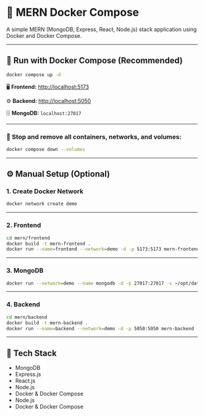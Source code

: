 # 🚀 MERN Docker Compose

A simple MERN (MongoDB, Express, React, Node.js) stack application using Docker and Docker Compose.

---

## 🐳 Run with Docker Compose (Recommended)

```bash
docker compose up -d
```

🖥️ **Frontend:** [http://localhost:5173](http://localhost:5173)  

⚙️ **Backend:** [http://localhost:5050](http://localhost:5050)  

🗄️ **MongoDB:** `localhost:27017`  

---

### 🛑 Stop and remove all containers, networks, and volumes:

```bash
docker compose down --volumes
```

---

## ⚙️ Manual Setup (Optional)

### 1. Create Docker Network

```bash
docker network create demo
```

---

### 2. Frontend

```bash
cd mern/frontend
docker build -t mern-frontend .
docker run --name=frontend --network=demo -d -p 5173:5173 mern-frontend
```

---

### 3. MongoDB

```bash
docker run --network=demo --name mongodb -d -p 27017:27017 -v ~/opt/data:/data/db mongo:latest
```

---

### 4. Backend

```bash
cd mern/backend
docker build -t mern-backend .
docker run --name=backend --network=demo -d -p 5050:5050 mern-backend
```

---

## 🧰 Tech Stack

- MongoDB  
- Express.js  
- React.js
- Node.js  
- Docker & Docker Compose
- Node.js  
- Docker & Docker Compose
